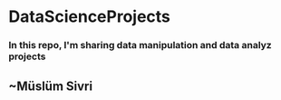 # DataScienceProjects
### In this repo, I'm sharing data manipulation and data analyz projects
## ~Müslüm Sivri
